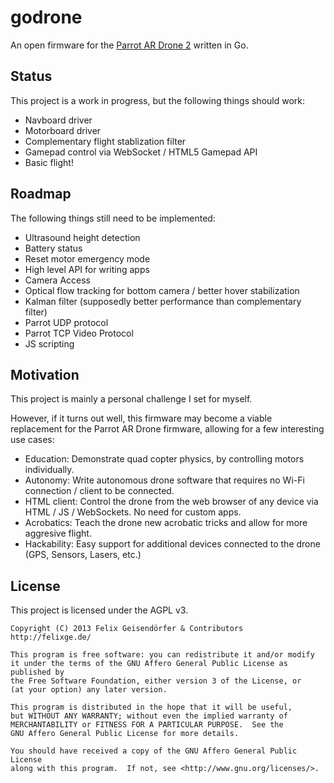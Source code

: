 # godrone

An open firmware for the [Parrot AR Drone
2](http://en.wikipedia.org/wiki/Parrot_AR.Drone#AR.Drone_2.0_.282012.29)
written in Go.

## Status

This project is a work in progress, but the following things should work:

* Navboard driver
* Motorboard driver
* Complementary flight stablization filter
* Gamepad control via WebSocket / HTML5 Gamepad API
* Basic flight!

## Roadmap

The following things still need to be implemented:

* Ultrasound height detection
* Battery status
* Reset motor emergency mode
* High level API for writing apps
* Camera Access
* Optical flow tracking for bottom camera / better hover stabilization
* Kalman filter (supposedly better performance than complementary filter)
* Parrot UDP protocol
* Parrot TCP Video Protocol
* JS scripting

## Motivation

This project is mainly a personal challenge I set for myself.

However, if it turns out well, this firmware may become a viable replacement
for the Parrot AR Drone firmware, allowing for a few interesting use cases:

* Education: Demonstrate quad copter physics, by controlling motors
  individually.
* Autonomy: Write autonomous drone software that requires no Wi-Fi connection /
  client to be connected.
* HTML client: Control the drone from the web browser of any device via HTML /
  JS / WebSockets. No need for custom apps.
* Acrobatics: Teach the drone new acrobatic tricks and allow for more aggresive
  flight.
* Hackability: Easy support for additional devices connected to the drone (GPS,
  Sensors, Lasers, etc.)

## License

This project is licensed under the AGPL v3.

```
Copyright (C) 2013 Felix Geisendörfer & Contributors
http://felixge.de/

This program is free software: you can redistribute it and/or modify
it under the terms of the GNU Affero General Public License as published by
the Free Software Foundation, either version 3 of the License, or
(at your option) any later version.

This program is distributed in the hope that it will be useful,
but WITHOUT ANY WARRANTY; without even the implied warranty of
MERCHANTABILITY or FITNESS FOR A PARTICULAR PURPOSE.  See the
GNU Affero General Public License for more details.

You should have received a copy of the GNU Affero General Public License
along with this program.  If not, see <http://www.gnu.org/licenses/>.
```
